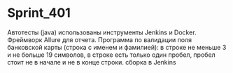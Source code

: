 # Sprint_401
Автотесты (java) использованы инструменты Jenkins
 и Docker. Фреймворк Allure для отчета.
Программа по валидации поля банковской карты (строка с именем и фамилией):
в строке не меньше 3 и не больше 19 символов,
в строке есть только один пробел,
пробел стоит не в начале и не в конце строки.
сборка в Jenkins
